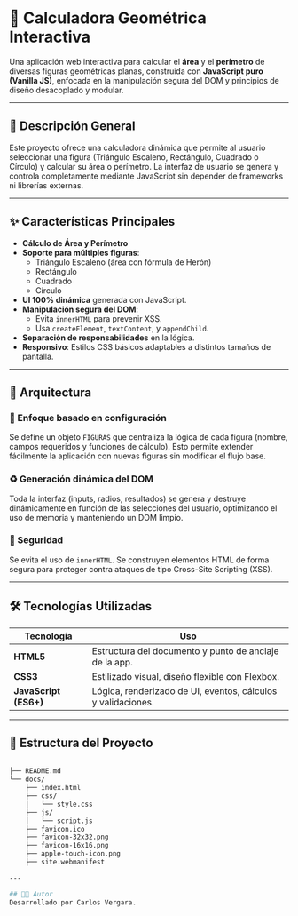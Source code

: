 # 🧮 Calculadora Geométrica Interactiva

Una aplicación web interactiva para calcular el **área** y el **perímetro** de diversas figuras geométricas planas, construida con **JavaScript puro (Vanilla JS)**, enfocada en la manipulación segura del DOM y principios de diseño desacoplado y modular.

---

## 📌 Descripción General

Este proyecto ofrece una calculadora dinámica que permite al usuario seleccionar una figura (Triángulo Escaleno, Rectángulo, Cuadrado o Círculo) y calcular su área o perímetro. La interfaz de usuario se genera y controla completamente mediante JavaScript sin depender de frameworks ni librerías externas.

---

## ✨ Características Principales

- **Cálculo de Área y Perímetro**
- **Soporte para múltiples figuras**:
  - Triángulo Escaleno (área con fórmula de Herón)
  - Rectángulo
  - Cuadrado
  - Círculo
- **UI 100% dinámica** generada con JavaScript.
- **Manipulación segura del DOM**:
  - Evita `innerHTML` para prevenir XSS.
  - Usa `createElement`, `textContent`, y `appendChild`.
- **Separación de responsabilidades** en la lógica.
- **Responsivo**: Estilos CSS básicos adaptables a distintos tamaños de pantalla.

---

## 🧠 Arquitectura

### 🔧 Enfoque basado en configuración
Se define un objeto `FIGURAS` que centraliza la lógica de cada figura (nombre, campos requeridos y funciones de cálculo). Esto permite extender fácilmente la aplicación con nuevas figuras sin modificar el flujo base.

### ♻️ Generación dinámica del DOM
Toda la interfaz (inputs, radios, resultados) se genera y destruye dinámicamente en función de las selecciones del usuario, optimizando el uso de memoria y manteniendo un DOM limpio.

### 🔐 Seguridad
Se evita el uso de `innerHTML`. Se construyen elementos HTML de forma segura para proteger contra ataques de tipo Cross-Site Scripting (XSS).

---

## 🛠️ Tecnologías Utilizadas

| Tecnología | Uso |
|------------|-----|
| **HTML5**  | Estructura del documento y punto de anclaje de la app. |
| **CSS3**   | Estilizado visual, diseño flexible con Flexbox. |
| **JavaScript (ES6+)** | Lógica, renderizado de UI, eventos, cálculos y validaciones. |

---

## 📁 Estructura del Proyecto

```bash

├── README.md
└── docs/
    ├── index.html
    ├── css/
    │   └── style.css
    ├── js/
    │   └── script.js
    ├── favicon.ico
    ├── favicon-32x32.png
    ├── favicon-16x16.png
    ├── apple-touch-icon.png
    ├── site.webmanifest

---

## 👨‍💻 Autor
Desarrollado por Carlos Vergara.

